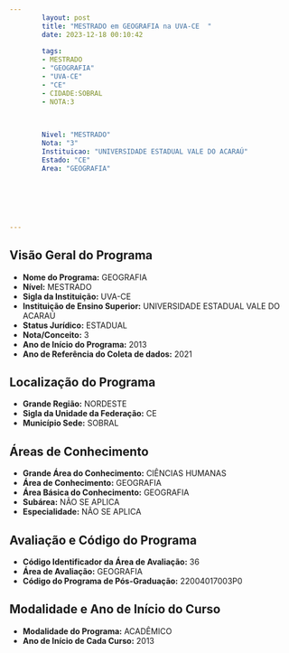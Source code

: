 ```yaml
---
        layout: post
        title: "MESTRADO em GEOGRAFIA na UVA-CE  "
        date: 2023-12-18 00:10:42
     
        tags:
        - MESTRADO
        - "GEOGRAFIA"
        - "UVA-CE"
        - "CE"
        - CIDADE:SOBRAL
        - NOTA:3
        
       

        Nivel: "MESTRADO"
        Nota: "3"
        Instituicao: "UNIVERSIDADE ESTADUAL VALE DO ACARAÚ"
        Estado: "CE"
        Area: "GEOGRAFIA"
        
        
        
        
        
        
---
```

## Visão Geral do Programa
- **Nome do Programa:** GEOGRAFIA
- **Nível:** MESTRADO
- **Sigla da Instituição:** UVA-CE
- **Instituição de Ensino Superior:** UNIVERSIDADE ESTADUAL VALE DO ACARAÚ
- **Status Jurídico:** ESTADUAL
- **Nota/Conceito:** 3
- **Ano de Início do Programa:** 2013
- **Ano de Referência do Coleta de dados:** 2021

## Localização do Programa
- **Grande Região:** NORDESTE
- **Sigla da Unidade da Federação:** CE
- **Município Sede:** SOBRAL

## Áreas de Conhecimento
- **Grande Área do Conhecimento:** CIÊNCIAS HUMANAS
- **Área de Conhecimento:** GEOGRAFIA
- **Área Básica do Conhecimento:** GEOGRAFIA
- **Subárea:** NÃO SE APLICA
- **Especialidade:** NÃO SE APLICA

## Avaliação e Código do Programa
- **Código Identificador da Área de Avaliação:** 36
- **Área de Avaliação:** GEOGRAFIA
- **Código do Programa de Pós-Graduação:** 22004017003P0


## Modalidade e Ano de Início do Curso
- **Modalidade do Programa:** ACADÊMICO
- **Ano de Início de Cada Curso:** 2013

